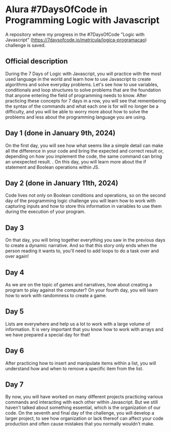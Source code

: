 # Alura #7DaysOfCode in Programming Logic with Javascript
 A repository where my progress in the #7DaysOfCode "Logic with Javascript" (https://7daysofcode.io/matricula/logica-programacao) challenge is saved. 
## Official description
 During the 7 Days of Logic with Javascript, you will practice with the most used language in the world and learn how to use Javascript to create algorithms and solve everyday problems. Let's see how to use variables, conditionals and loop structures to solve problems that are the foundation that anyone entering the field of programming needs to know. After practicing these concepts for 7 days in a row, you will see that remembering the syntax of the commands and what each one is for will no longer be a difficulty, and you will be able to worry more about how to solve the problems and less about the programming language you are using.
## Day 1 (done in January 9th, 2024)
 On the first day, you will see how what seems like a simple detail can make all the difference in your code and bring the expected and correct result or, depending on how you implement the code, the same command can bring an unexpected result. . On this day, you will learn more about the if statement and Boolean operations within JS.
## Day 2 (done in January 11th, 2024)
 Code lives not only on Boolean conditions and operations, so on the second day of the programming logic challenge you will learn how to work with capturing inputs and how to store this information in variables to use them during the execution of your program.
## Day 3
 On that day, you will bring together everything you saw in the previous days to create a dynamic narrative. And so that this story only ends when the person reading it wants to, you'll need to add loops to do a task over and over again!
## Day 4
 As we are on the topic of games and narratives, how about creating a program to play against the computer? On your fourth day, you will learn how to work with randomness to create a game.
## Day 5
 Lists are everywhere and help us a lot to work with a large volume of information. It is very important that you know how to work with arrays and we have prepared a special day for that!
## Day 6
 After practicing how to insert and manipulate items within a list, you will understand how and when to remove a specific item from the list.
## Day 7
 By now, you will have worked on many different projects practicing various commands and interacting with each other within Javascript. But we still haven't talked about something essential, which is the organization of our code. On the seventh and final day of the challenge, you will develop a larger project, to see how organization or lack thereof can affect your code production and often cause mistakes that you normally wouldn't make.